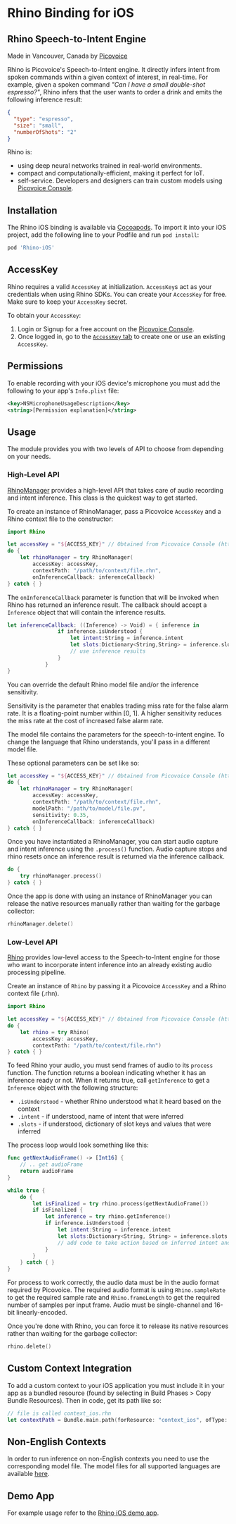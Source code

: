 # Rhino Binding for iOS

## Rhino Speech-to-Intent Engine

Made in Vancouver, Canada by [Picovoice](https://picovoice.ai)

Rhino is Picovoice's Speech-to-Intent engine. It directly infers intent from spoken commands within a given context of
interest, in real-time. For example, given a spoken command *"Can I have a small double-shot espresso?"*, Rhino infers that the user wants to order a drink and emits the following inference result:

```json
{
  "type": "espresso",
  "size": "small",
  "numberOfShots": "2"
}
```


Rhino is:

* using deep neural networks trained in real-world environments.
* compact and computationally-efficient, making it perfect for IoT.
* self-service. Developers and designers can train custom models using [Picovoice Console](https://picovoice.ai/console/).

## Installation

The Rhino iOS binding is available via [Cocoapods](https://cocoapods.org/pods/Rhino-iOS). To import it into your iOS project, add the following line to your Podfile and run `pod install`: 

```ruby
pod 'Rhino-iOS'
```

## AccessKey

Rhino requires a valid `AccessKey` at initialization. `AccessKey`s act as your credentials when using Rhino SDKs.
You can create your `AccessKey` for free. Make sure to keep your `AccessKey` secret.

To obtain your `AccessKey`:
1. Login or Signup for a free account on the [Picovoice Console](https://picovoice.ai/console/).
2. Once logged in, go to the [`AccessKey` tab](https://console.picovoice.ai/access_key) to create one or use an existing `AccessKey`.

## Permissions

To enable recording with your iOS device's microphone you must add the following to your app's `Info.plist` file:
```xml
<key>NSMicrophoneUsageDescription</key>
<string>[Permission explanation]</string>
```

## Usage

The module provides you with two levels of API to choose from depending on your needs.

### High-Level API

[RhinoManager](/binding/ios/RhinoManager.swift) provides a high-level API that takes care of audio recording and intent inference. This class is the quickest way to get started.

To create an instance of RhinoManager, pass a Picovoice `AccessKey` and a Rhino context file to the constructor:
```swift
import Rhino

let accessKey = "${ACCESS_KEY}" // Obtained from Picovoice Console (https://console.picovoice.ai)
do {
    let rhinoManager = try RhinoManager(
        accessKey: accessKey,
        contextPath: "/path/to/context/file.rhn", 
        onInferenceCallback: inferenceCallback)
} catch { }
```

The `onInferenceCallback` parameter is function that will be invoked when Rhino has returned an inference result.
The callback should accept a `Inference` object that will contain the inference results.
```swift
let inferenceCallback: ((Inference) -> Void) = { inference in
                if inference.isUnderstood {
                    let intent:String = inference.intent
                    let slots:Dictionary<String,String> = inference.slots
                    // use inference results
                }
            }
}
```

You can override the default Rhino model file and/or the inference sensitivity. 

Sensitivity is the parameter that enables trading miss rate for the false alarm rate. It is a floating-point number within [0, 1]. A higher sensitivity reduces the miss rate at the cost of increased false alarm rate. 

The model file contains the parameters for the speech-to-intent engine. To change the language that Rhino understands, you'll pass in a different model file. 

These optional parameters can be set like so:
```swift
let accessKey = "${ACCESS_KEY}" // Obtained from Picovoice Console (https://console.picovoice.ai)
do {
    let rhinoManager = try RhinoManager(
        accessKey: accessKey,
        contextPath: "/path/to/context/file.rhn", 
        modelPath: "/path/to/model/file.pv",
        sensitivity: 0.35,
        onInferenceCallback: inferenceCallback)
} catch { }
```

Once you have instantiated a RhinoManager, you can start audio capture and intent inference using the `.process()` function.
Audio capture stops and rhino resets once an inference result is returned via the inference callback. 

```swift
do {
    try rhinoManager.process()
} catch { }
```

Once the app is done with using an instance of RhinoManager you can release the native resources manually rather than waiting for the garbage collector:
```swift
rhinoManager.delete()
```

### Low-Level API

[Rhino](/binding/ios/Rhino.swift) provides low-level access to the Speech-to-Intent engine for those who want to incorporate intent inference into an already existing audio processing pipeline.

Create an instance of `Rhino` by passing it a Picovoice `AccessKey` and a Rhino context file (.rhn).

```swift
import Rhino

let accessKey = "${ACCESS_KEY}" // Obtained from Picovoice Console (https://console.picovoice.ai)
do {
    let rhino = try Rhino(
        accessKey: accessKey,
        contextPath: "/path/to/context/file.rhn")
} catch { }
```

To feed Rhino your audio, you must send frames of audio to its `process` function. The function returns a boolean indicating whether it has an inference ready or not. When it returns true, call `getInference` to get a `Inference` object with the following structure:

- `.isUnderstood` - whether Rhino understood what it heard based on the context
- `.intent` - if understood, name of intent that were inferred
- `.slots` - if understood, dictionary of slot keys and values that were inferred

The process loop would look something like this:
```swift
func getNextAudioFrame() -> [Int16] {
    // .. get audioFrame
    return audioFrame
}

while true {
    do {
        let isFinalized = try rhino.process(getNextAudioFrame())
        if isFinalized {
            let inference = try rhino.getInference()
            if inference.isUnderstood {
                let intent:String = inference.intent
                let slots:Dictionary<String, String> = inference.slots
                // add code to take action based on inferred intent and slot values
            }
        }
    } catch { }
}
```

For process to work correctly, the audio data must be in the audio format required by Picovoice.
The required audio format is using `Rhino.sampleRate` to get the required sample rate and `Rhino.frameLength` to get the required number of samples per input frame. Audio must be single-channel and 16-bit linearly-encoded.

Once you're done with Rhino, you can force it to release its native resources rather than waiting for the garbage collector:
```swift
rhino.delete()
```

## Custom Context Integration

To add a custom context to your iOS application you must include it in your app as a bundled resource (found by selecting in Build Phases > Copy Bundle Resources). Then in code, get its path like so:

```swift
// file is called context_ios.rhn
let contextPath = Bundle.main.path(forResource: "context_ios", ofType: "rhn")
```

## Non-English Contexts

In order to run inference on non-English contexts you need to use the corresponding model file. The model files for all supported languages are available [here](/lib/common).

## Demo App

For example usage refer to the [Rhino iOS demo app](/demo/ios).
